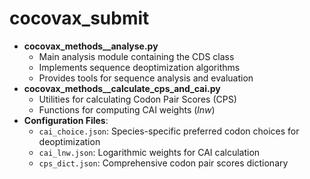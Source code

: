 # cocovax_submit

- **cocovax_methods__analyse.py**
  - Main analysis module containing the CDS class
  - Implements sequence deoptimization algorithms
  - Provides tools for sequence analysis and evaluation
- **cocovax_methods__calculate_cps_and_cai.py**
  - Utilities for calculating Codon Pair Scores (CPS)
  - Functions for computing CAI weights ($lnw$)
- **Configuration Files**:
  - `cai_choice.json`: Species-specific preferred codon choices for deoptimization
  - `cai_lnw.json`: Logarithmic weights for CAI calculation
  - `cps_dict.json`: Comprehensive codon pair scores dictionary
